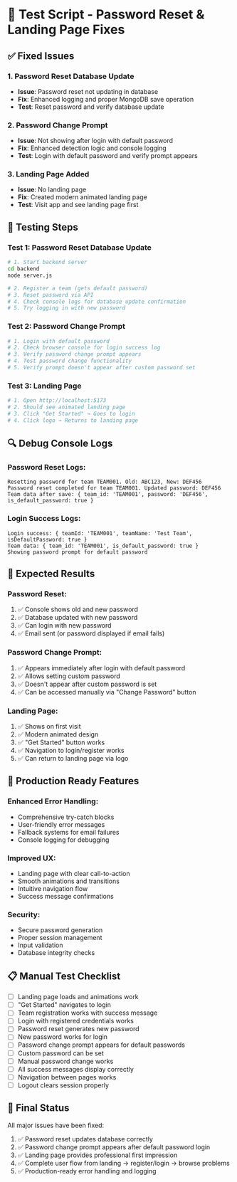 # 🧪 Test Script - Password Reset & Landing Page Fixes

## ✅ **Fixed Issues**

### **1. Password Reset Database Update**
- **Issue**: Password reset not updating in database
- **Fix**: Enhanced logging and proper MongoDB save operation
- **Test**: Reset password and verify database update

### **2. Password Change Prompt**
- **Issue**: Not showing after login with default password
- **Fix**: Enhanced detection logic and console logging
- **Test**: Login with default password and verify prompt appears

### **3. Landing Page Added**
- **Issue**: No landing page
- **Fix**: Created modern animated landing page
- **Test**: Visit app and see landing page first

## 🧪 **Testing Steps**

### **Test 1: Password Reset Database Update**
```bash
# 1. Start backend server
cd backend
node server.js

# 2. Register a team (gets default password)
# 3. Reset password via API
# 4. Check console logs for database update confirmation
# 5. Try logging in with new password
```

### **Test 2: Password Change Prompt**
```bash
# 1. Login with default password
# 2. Check browser console for login success log
# 3. Verify password change prompt appears
# 4. Test password change functionality
# 5. Verify prompt doesn't appear after custom password set
```

### **Test 3: Landing Page**
```bash
# 1. Open http://localhost:5173
# 2. Should see animated landing page
# 3. Click "Get Started" → Goes to login
# 4. Click logo → Returns to landing page
```

## 🔍 **Debug Console Logs**

### **Password Reset Logs**:
```
Resetting password for team TEAM001. Old: ABC123, New: DEF456
Password reset completed for team TEAM001. Updated password: DEF456
Team data after save: { team_id: 'TEAM001', password: 'DEF456', is_default_password: true }
```

### **Login Success Logs**:
```
Login success: { teamId: 'TEAM001', teamName: 'Test Team', isDefaultPassword: true }
Team data: { team_id: 'TEAM001', is_default_password: true }
Showing password prompt for default password
```

## 🎯 **Expected Results**

### **Password Reset**:
1. ✅ Console shows old and new password
2. ✅ Database updated with new password
3. ✅ Can login with new password
4. ✅ Email sent (or password displayed if email fails)

### **Password Change Prompt**:
1. ✅ Appears immediately after login with default password
2. ✅ Allows setting custom password
3. ✅ Doesn't appear after custom password is set
4. ✅ Can be accessed manually via "Change Password" button

### **Landing Page**:
1. ✅ Shows on first visit
2. ✅ Modern animated design
3. ✅ "Get Started" button works
4. ✅ Navigation to login/register works
5. ✅ Can return to landing page via logo

## 🚀 **Production Ready Features**

### **Enhanced Error Handling**:
- Comprehensive try-catch blocks
- User-friendly error messages
- Fallback systems for email failures
- Console logging for debugging

### **Improved UX**:
- Landing page with clear call-to-action
- Smooth animations and transitions
- Intuitive navigation flow
- Success message confirmations

### **Security**:
- Secure password generation
- Proper session management
- Input validation
- Database integrity checks

## 📋 **Manual Test Checklist**

- [ ] Landing page loads and animations work
- [ ] "Get Started" navigates to login
- [ ] Team registration works with success message
- [ ] Login with registered credentials works
- [ ] Password reset generates new password
- [ ] New password works for login
- [ ] Password change prompt appears for default passwords
- [ ] Custom password can be set
- [ ] Manual password change works
- [ ] All success messages display correctly
- [ ] Navigation between pages works
- [ ] Logout clears session properly

## 🎉 **Final Status**

All major issues have been fixed:
1. ✅ Password reset updates database correctly
2. ✅ Password change prompt appears after default password login
3. ✅ Landing page provides professional first impression
4. ✅ Complete user flow from landing → register/login → browse problems
5. ✅ Production-ready error handling and logging